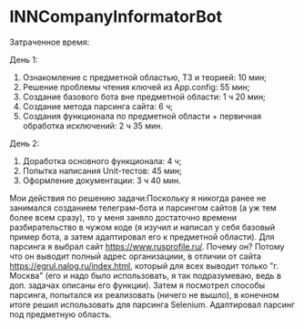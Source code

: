 # INNCompanyInformatorBot
Затраченное время:

День 1:
1) Ознакомление с предметной областью, ТЗ и теорией: 10 мин;
2) Решение проблемы чтения ключей из App.config: 55 мин;
3) Создание базового бота вне предметной области: 1 ч 20 мин;
4) Создание метода парсинга сайта: 6 ч;
5) Создания функционала по предметной области + первичная обработка исключений: 2 ч 35 мин.

День 2:
1) Доработка основного функционала: 4 ч;
2) Попытка написания Unit-тестов: 45 мин;
3) Оформление документации: 3 ч 40 мин.

Мои действия по решению задачи:Поскольку я никогда ранее не занимался созданием телеграм-бота и парсингом сайтов (а уж тем более всем сразу), то у меня заняло достаточно времени разбирательство в чужом коде (я изучил и написал у себя базовый пример бота, а затем адаптировал его к предметной области). Для парсинга я выбрал сайт https://www.rusprofile.ru/. Почему он? Потому что он выводит полный адрес организациии, в отличии от сайта https://egrul.nalog.ru/index.html, который для всех выводит только "г. Москва" (его и надо было использовать, я так подразумеваю, ведь в доп. задачах описаны его функции). Затем я посмотрел способы парсинга, попытался их реализовать (ничего не вышло), в конечном итоге решил использовать для парсинга Selenium. Адаптировал парсинг под предметную область.

